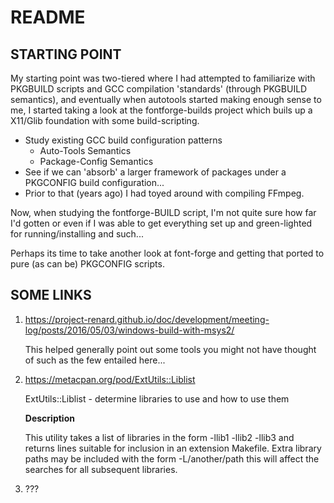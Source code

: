 README
======

STARTING POINT
-----------------------------

My starting point was two-tiered where I had attempted to familiarize
with PKGBUILD scripts and GCC compilation 'standards' (through PKGBUILD
semantics), and eventually when autotools started making enough sense
to me, I started taking a look at the fontforge-builds project which
buils up a X11/Glib foundation with some build-scripting.

- Study existing GCC build configuration patterns
    - Auto-Tools Semantics
    - Package-Config Semantics
- See if we can 'absorb' a larger framework of packages under a PKGCONFIG
  build configuration...
- Prior to that (years ago) I had toyed around with compiling FFmpeg.

Now, when studying the fontforge-BUILD script, I'm not quite sure how far
I'd gotten or even if I was able to get everything set up and green-lighted
for running/installing and such...

Perhaps its time to take another look at font-forge and getting that ported
to pure (as can be) PKGCONFIG scripts.

SOME LINKS
-----------

1. https://project-renard.github.io/doc/development/meeting-log/posts/2016/05/03/windows-build-with-msys2/

   This helped generally point out some tools you might not have thought of such as the few entailed here...

2. https://metacpan.org/pod/ExtUtils::Liblist
   
   ExtUtils::Liblist - determine libraries to use and how to use them
   
   **Description**

   This utility takes a list of libraries in the form -llib1 -llib2 -llib3 and returns lines suitable for inclusion in an extension Makefile. Extra library paths may be included with the form -L/another/path this will affect the searches for all subsequent libraries.

3. ???

